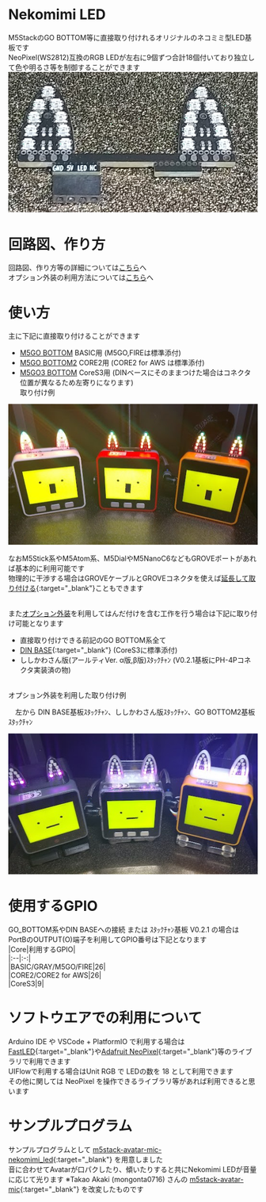 # Nekomimi LED  
M5StackのGO BOTTOM等に直接取り付けれるオリジナルのネコミミ型LED基板です  
NeoPixel(WS2812)互換のRGB LEDが左右に9個ずつ合計18個付いており独立して色や明るさ等を制御することができます  
<img src="docs/images/NekomimiLED.png" width="600ps">

# 回路図、作り方
  回路図、作り方等の詳細については[こちら](schematics/docs/README.md)へ  
  オプション外装の利用方法については[こちら](case/README.md)へ
  <br>


# 使い方
主に下記に直接取り付けることができます  
- <a href="https://docs.m5stack.com/ja/base/m5go_bottom" target="_blank">M5GO BOTTOM</a> BASIC用 (M5GO,FIREは標準添付)   
- <a href="https://docs.m5stack.com/ja/base/m5go_bottom2" target="_blank">M5GO BOTTOM2</a> CORE2用 (CORE2 for AWS は標準添付)
- <a href="https://docs.m5stack.com/ja/module/M5GO3%20Bottom" target="_blank">M5GO3 BOTTOM</a> CoreS3用 (DINベースにそのままつけた場合はコネクタ位置が異なるため左寄りになります)  
取り付け例  
<img src="docs/images/useage.jpg" width="600px">

なおM5Stick系やM5Atom系、M5DialやM5NanoC6などもGROVEポートがあれば基本的に利用可能です  
物理的に干渉する場合はGROVEケーブルとGROVEコネクタを使えば[延長して取り付ける](docs/images/cable_connect.png){:target="_blank"}こともできます   
<br>  

また[オプション外装](case)を利用してはんだ付けを含む工作を行う場合は下記に取り付け可能となります
  - 直接取り付けできる前記のGO BOTTOM系全て
  - [DIN BASE](https://docs.m5stack.com/ja/base/DIN%20BASE){:target="_blank"} (CoreS3に標準添付)  
  - ししかわさん版(アールティVer. α版,β版)ｽﾀｯｸﾁｬﾝ (V0.2.1基板にPH-4Pコネクタ実装済の物)  

<br>
オプション外装を利用した取り付け例  

&emsp;左から DIN BASE基板ｽﾀｯｸﾁｬﾝ、ししかわさん版ｽﾀｯｸﾁｬﾝ、GO BOTTOM2基板ｽﾀｯｸﾁｬﾝ  

<img src="docs/images/useage_with_option.jpg" width="600px">  

# 使用するGPIO
GO_BOTTOM系やDIN BASEへの接続 または ｽﾀｯｸﾁｬﾝ基板 V0.2.1 の場合は  
PortBのOUTPUT(O)端子を利用してGPIO番号は下記となります  
|Core|利用するGPIO|  
|:--|:-:|  
|BASIC/GRAY/M5GO/FIRE|26|  
|CORE2/CORE2 for AWS|26|  
|CoreS3|9|  

# ソフトウエアでの利用について
Arduino IDE や VSCode + PlatformIO で利用する場合は
[FastLED](https://github.com/FastLED/FastLED){:target="_blank"}や[Adafruit NeoPixel](https://github.com/adafruit/Adafruit_NeoPixel){:target="_blank"}等のライブラリで利用できます  
UIFlowで利用する場合はUnit RGB で LEDの数を 18 として利用できます  
その他に関しては NeoPixel を操作できるライブラリ等があれば利用できると思います

# サンプルプログラム
サンプルプログラムとして [m5stack-avatar-mic-nekomimi_led](https://github.com/washishi/m5stack-avatar-mic-nekomimi_led){:target="_blank"} を用意しました  
音に合わせてAvatarが口パクしたり、傾いたりすると共にNekomimi LEDが音量に応じて光ります
※Takao Akaki (mongonta0716) さんの [m5stack-avatar-mic](https://github.com/mongonta0716/m5stack-avatar-mic){:target="_blank"} を改変したものです
